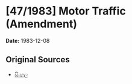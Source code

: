 # [47/1983] Motor Traffic (Amendment)

**Date:** 1983-12-08

## Original Sources

- [සිංහල](https://documents.gov.lk/view/acts/1983/12/47-1983_S.pdf)
